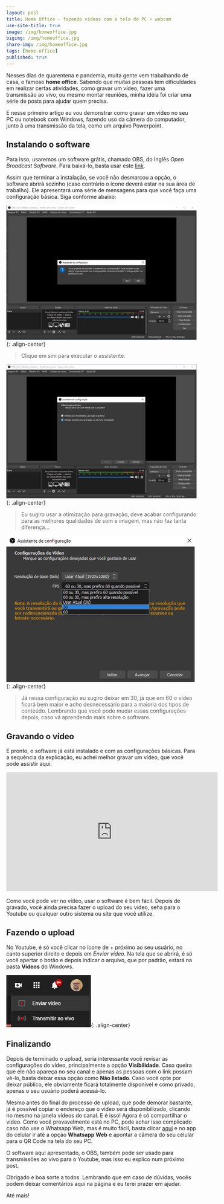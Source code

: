 ```yaml
---
layout: post
title: Home Office - fazendo vídeos com a tela do PC + webcam
use-site-title: true
image: /img/homeoffice.jpg
bigimg: /img/homeoffice.jpg
share-img: /img/homeoffice.jpg
tags: [home-office]
published: true
---
```


Nesses dias de quarentena e pandemia, muita gente vem trabalhando de casa, o famoso **home office**. Sabendo que muitas pessoas tem dificuldades em realizar certas atividades, como gravar um vídeo, fazer uma transmissão ao vivo, ou mesmo montar reuniões, minha idéia foi criar uma série de posts para ajudar quem precisa.

E nesse primeiro artigo eu vou demonstrar como gravar um vídeo no seu PC ou notebook com Windows, fazendo uso da câmera do computador, junto à uma transmissão da tela, como um arquivo Powerpoint.

## Instalando o software

Para isso, usaremos um software grátis, chamado OBS, do Inglês *Open Broadcast Software*. Para baixá-lo, basta usar este [link](https://cdn-fastly.obsproject.com/downloads/OBS-Studio-25.0.4-Full-Installer-x64.exe).

Assim que terminar a instalação, se você não desmarcou a opção, o software abrirá sozinho (caso contrário o ícone deverá estar na sua área de trabalho). Ele apresentará uma série de mensagens para que você faça uma configuração básica. Siga conforme abaixo:

![image](../img/obs1.png){: .align-center} 
> Clique em sim para executar o assistente.

![image](../img/obs2.png){: .align-center} 
> Eu sugiro usar a otimização para gravação, deve acabar configurando para as melhores qualidades de som e imagem, mas não faz tanta diferença...

![image](../img/obs3.png){: .align-center} 
> Já nessa configuração eu sugiro deixar em 30, já que em 60 o vídeo ficará bem maior e acho desnecessário para a maioria dos tipos de conteúdo. Lembrando que você pode mudar essas configurações depois, caso vá aprendendo mais sobre o software.

## Gravando o vídeo

E pronto, o software já está instalado e com as configurações básicas. Para a sequência da explicação, eu achei melhor gravar um vídeo, que você pode assistir aqui:

<iframe width="560" height="315" src="https://youtu.be/VlI4teTYvpk" frameborder="0" allowfullscreen class="align-center"></iframe>

Como você pode ver no vídeo, usar o software é bem fácil. Depois de gravado, você ainda precisa fazer o upload do seu vídeo, seha para o Youtube ou qualquer outro sistema ou site que você utilize.

## Fazendo o upload

No Youtube, é só você clicar no ícone de + próximo ao seu usuário, no canto superior direito e depois em *Enviar vídeo*. Na tela que se abrirá, é só você apertar o botão e depois indicar o arquivo, que por padrão, estará na pasta **Vídeos** do Windows.

![image](../img/obs-youtube.png){: .align-center} 

## Finalizando

Depois de terminado o upload, seria interessante você revisar as configurações do vídeo, principalmente a opção **Visibilidade**. Caso queira que ele não apareça no seu canal e apenas as pessoas com o link possam vê-lo, basta deixar essa opção como **Não listado**. Caso você opte por deixar público, ele obviamente ficará totalmente disponível e como privado, apenas o seu usuário poderá acessá-lo.

Mesmo antes do final do processo de upload, que pode demorar bastante, já é possível copiar o endereço que o vídeo será disponibilizado, clicando no mesmo na janela vídeos do canal. E é isso! Agora é só compartilhar o vídeo. Como você provavelmente está no PC, pode achar isso complicado caso não use o Whatsapp Web, mas é muito fácil, basta clicar [aqui](https://web.whatsapp.com) e no app do celular ir até a opção **Whatsapp Web** e apontar a câmera do seu celular para o QR Code na tela do seu PC.

O software aqui apresentado, o OBS, também pode ser usado para transmissões ao vivo para o Youtube, mas isso eu explico num próximo post.

Obrigado e boa sorte a todos. Lembrando que em caso de dúvidas, vocês podem deixar comentários aqui na página e eu terei prazer em ajudar.

Até mais!

